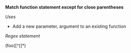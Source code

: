 **Match function statement except for close parentheses**

*Uses*
- Add a new parameter, argument to an existing function

*Regex statement*

(foo\([^)]*)
